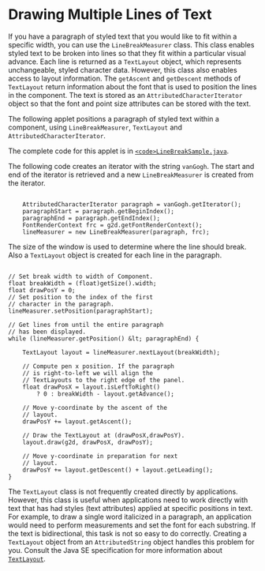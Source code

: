 
# Drawing Multiple Lines of Text

If you have a paragraph of styled text that you would like to fit within a specific width, you can use the `LineBreakMeasurer` class. This class enables styled text to be broken into lines so that they fit within a particular visual advance. Each line is returned as a `TextLayout` object, which represents unchangeable, styled character data. However, this class also enables access to layout information. The `getAscent` and `getDescent` methods of `TextLayout` return information about the font that is used to position the lines in the component. The text is stored as an `AttributedCharacterIterator` object so that the font and point size attributes can be stored with the text.

The following applet positions a paragraph of styled text within a component, using `LineBreakMeasurer`, `TextLayout` and `AttributedCharacterIterator`.

<applet code="LineBreakSample" archive="examples/lib/LineBreakSampleApplet.jar" width="400" height="250" alt="LineBreakSample applet"><param name="permissions" value="sandbox" /></applet>

The complete code for this applet is in 
[`<code>LineBreakSample.java`</code>](examples/LineBreakSample.java).

The following code creates an iterator with the string `vanGogh`. The start and end of the iterator is retrieved and a new `LineBreakMeasurer` is created from the iterator.

```

    AttributedCharacterIterator paragraph = vanGogh.getIterator();
    paragraphStart = paragraph.getBeginIndex();
    paragraphEnd = paragraph.getEndIndex();
    FontRenderContext frc = g2d.getFontRenderContext();
    lineMeasurer = new LineBreakMeasurer(paragraph, frc);

```

The size of the window is used to determine where the line should break. Also a `TextLayout` object is created for each line in the paragraph.

```

// Set break width to width of Component.
float breakWidth = (float)getSize().width;
float drawPosY = 0;
// Set position to the index of the first
// character in the paragraph.
lineMeasurer.setPosition(paragraphStart);

// Get lines from until the entire paragraph
// has been displayed.
while (lineMeasurer.getPosition() &lt; paragraphEnd) {

    TextLayout layout = lineMeasurer.nextLayout(breakWidth);

    // Compute pen x position. If the paragraph
    // is right-to-left we will align the
    // TextLayouts to the right edge of the panel.
    float drawPosX = layout.isLeftToRight()
        ? 0 : breakWidth - layout.getAdvance();

    // Move y-coordinate by the ascent of the
    // layout.
    drawPosY += layout.getAscent();

    // Draw the TextLayout at (drawPosX,drawPosY).
    layout.draw(g2d, drawPosX, drawPosY);

    // Move y-coordinate in preparation for next
    // layout.
    drawPosY += layout.getDescent() + layout.getLeading();
}

```

The `TextLayout` class is not frequently created directly by applications. However, this class is useful when applications need to work directly with text that has had styles (text attributes) applied at specific positions in text. For example, to draw a single word italicized in a paragraph, an application would need to perform measurements and set the font for each substring. If the text is bidirectional, this task is not so easy to do correctly. Creating a `TextLayout` object from an `AttributedString` object handles this problem for you. Consult the Java SE specification for more information about 
[`TextLayout`](https://docs.oracle.com/javase/8/docs/api/java/awt/font/TextLayout.html).
